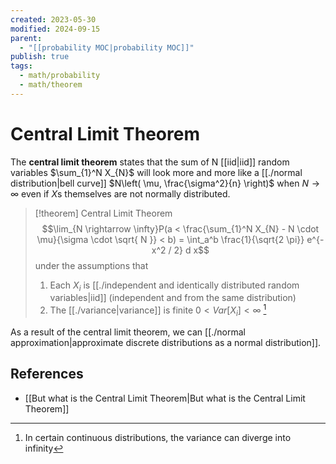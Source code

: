 ```yaml
---
created: 2023-05-30
modified: 2024-09-15
parent:
  - "[[probability MOC|probability MOC]]"
publish: true
tags:
  - math/probability
  - math/theorem
---
```


# Central Limit Theorem

The **central limit theorem** states that the sum of N [[iid|iid]] random variables $\sum_{1}^N X_{N}$ will look more and more like a [[./normal distribution|bell curve]] $N\left( \mu, \frac{\sigma^2}{n} \right)$ when $N \rightarrow \infty$ even if $X$s themselves are not normally distributed.

> [!theorem] Central Limit Theorem
> $$\lim_{N \rightarrow \infty}P(a < \frac{\sum_{1}^N X_{N} - N \cdot \mu}{\sigma \cdot \sqrt{ N }} < b) = \int_a^b \frac{1}{\sqrt{2 \pi}} e^{-x^2 / 2} d x$$
> under the assumptions that
> 1. Each $X_i$ is [[./independent and identically distributed random variables|iid]] (independent and from the same distribution)
> 2. The [[./variance|variance]] is finite $0 < Var[X_i] < \infty$ [^1]

As a result of the central limit theorem, we can [[./normal approximation|approximate discrete distributions as a normal distribution]].

## References
- [[But what is the Central Limit Theorem|But what is the Central Limit Theorem]]

[^1]: In certain continuous distributions, the variance can diverge into infinity